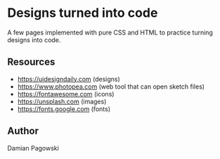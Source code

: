 # Designs turned into code

A few pages implemented with pure CSS and HTML to practice turning designs into code.

## Resources

- https://uidesigndaily.com (designs)
- https://www.photopea.com (web tool that can open sketch files)
- https://fontawesome.com (icons)
- https://unsplash.com (images)
- https://fonts.google.com (fonts)

## Author
Damian Pagowski

